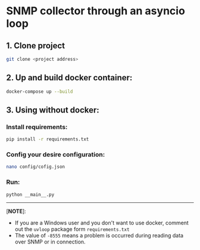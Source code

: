 # SNMP collector through an asyncio loop

## **1. Clone project**

```bash
git clone <project address>
```

## 2. Up and build docker container:
```bash
docker-compose up --build
```

## 3. Using without docker:

### Install requirements: 

```bash
pip install -r requirements.txt
```

### Config your desire configuration:

```bash
nano config/cofig.json
```

### Run:

```bash
python __main__.py
```

---
[**NOTE**]:

 - If you are a Windows user and you don't want to use docker, comment out the `uvloop` package form `requirements.txt`
 - The value of `-8555` means a problem is occurred during reading data over SNMP or in connection.